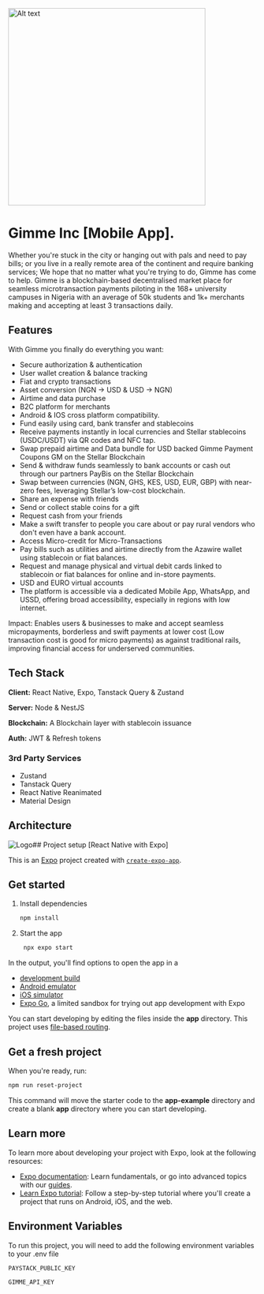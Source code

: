 <img src="https://clkrnsibzehgydythtxq.supabase.co/storage/v1/object/public/gimme/global/icon.png" alt="Alt text" width="400"/>



# Gimme Inc [Mobile App].

Whether you're stuck in the city or hanging out with pals and need to pay bills; or you live in a really remote area of the continent and require banking services; We hope that no matter what you're trying to do, Gimme has come to help.
Gimme is a blockchain-based decentralised market place for seamless microtransaction payments piloting in the 168+ university campuses in Nigeria with an average of 50k students and 1k+ merchants making and accepting at least 3 transactions daily.



## Features
With Gimme you finally do everything you want:
- Secure authorization & authentication
- User wallet creation & balance tracking
- Fiat and crypto transactions
- Asset conversion (NGN -> USD & USD -> NGN)
- Airtime and data purchase 
- B2C platform for merchants
- Android & IOS cross platform compatibility.
- Fund easily using card, bank transfer and stablecoins
- Receive payments instantly in local currencies and Stellar stablecoins (USDC/USDT) via QR codes and NFC tap.
- Swap prepaid airtime and Data bundle for USD backed Gimme Payment Coupons GM on the Stellar Blockchain
- Send & withdraw funds seamlessly to bank accounts or cash out through our partners PayBis on the Stellar Blockchain
- Swap between currencies (NGN, GHS, KES, USD, EUR, GBP) with near-zero fees, leveraging Stellar’s low-cost blockchain.
- Share an expense with friends
- Send or collect stable coins for a gift
- Request cash from your friends
- Make a swift transfer to people you care about or pay rural vendors who don't even have a bank account.
- Access Micro-credit for Micro-Transactions
- Pay bills such as utilities and airtime directly from the Azawire wallet using stablecoin or fiat balances.
- Request and manage physical and virtual debit cards linked to stablecoin or fiat balances for online and in-store payments.
- USD and EURO virtual accounts
- The platform is accessible via a dedicated Mobile App, WhatsApp, and USSD, offering broad accessibility, especially in regions with low internet.

Impact: Enables users & businesses to make and accept seamless micropayments, borderless and swift payments at lower cost (Low transaction cost is good for micro payments) as against traditional rails, improving financial access for underserved communities.


## Tech Stack

**Client:** React Native, Expo, Tanstack Query & Zustand 

**Server:** Node & NestJS

**Blockchain:** A Blockchain layer with stablecoin issuance

**Auth:** JWT & Refresh tokens

### 3rd Party Services

- Zustand
- Tanstack Query
- React Native Reanimated
- Material Design




## Architecture

![Logo](https://clkrnsibzehgydythtxq.supabase.co/storage/v1/object/public/gimme/global/arc-1.png)## Project setup [React Native with Expo]

This is an [Expo](https://expo.dev) project created with [`create-expo-app`](https://www.npmjs.com/package/create-expo-app).

## Get started

1. Install dependencies

   ```bash
   npm install
   ```

2. Start the app

   ```bash
    npx expo start
   ```

In the output, you'll find options to open the app in a

- [development build](https://docs.expo.dev/develop/development-builds/introduction/)
- [Android emulator](https://docs.expo.dev/workflow/android-studio-emulator/)
- [iOS simulator](https://docs.expo.dev/workflow/ios-simulator/)
- [Expo Go](https://expo.dev/go), a limited sandbox for trying out app development with Expo

You can start developing by editing the files inside the **app** directory. This project uses [file-based routing](https://docs.expo.dev/router/introduction).

## Get a fresh project

When you're ready, run:

```bash
npm run reset-project
```

This command will move the starter code to the **app-example** directory and create a blank **app** directory where you can start developing.

## Learn more

To learn more about developing your project with Expo, look at the following resources:

- [Expo documentation](https://docs.expo.dev/): Learn fundamentals, or go into advanced topics with our [guides](https://docs.expo.dev/guides).
- [Learn Expo tutorial](https://docs.expo.dev/tutorial/introduction/): Follow a step-by-step tutorial where you'll create a project that runs on Android, iOS, and the web.
## Environment Variables

To run this project, you will need to add the following environment variables to your .env file

`PAYSTACK_PUBLIC_KEY`

`GIMME_API_KEY`


